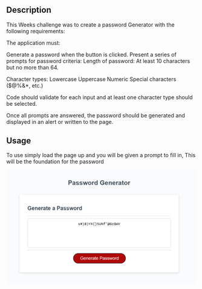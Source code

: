 # <Password Generator>

## Description

This Weeks challenge was to create a password Generator with the following requirements: 

The application must:

Generate a password when the button is clicked.
Present a series of prompts for password criteria:
Length of password:
At least 10 characters but no more than 64.

Character types:
Lowercase
Uppercase
Numeric
Special characters ($@%&*, etc.)

Code should validate for each input and at least one character type should be selected.

Once all prompts are answered, the password should be generated and displayed in an alert or written to the page.


## Usage

To use simply load the page up and you will be given a prompt to fill in, This will be the foundation for the password


![example image](images/example.png)

